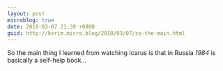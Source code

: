 ```yaml
---
layout: post
microblog: true
date: 2018-03-07 21:39 +0800
guid: http://kerim.micro.blog/2018/03/07/so-the-main.html
---
```

So the main thing I learned from watching Icarus is that in Russia _1984_ is basically a self-help book…
